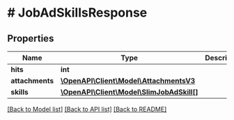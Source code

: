 # # JobAdSkillsResponse

## Properties

Name | Type | Description | Notes
------------ | ------------- | ------------- | -------------
**hits** | **int** |  |
**attachments** | [**\OpenAPI\Client\Model\AttachmentsV3**](AttachmentsV3.md) |  | [optional]
**skills** | [**\OpenAPI\Client\Model\SlimJobAdSkill[]**](SlimJobAdSkill.md) |  |

[[Back to Model list]](../../README.md#models) [[Back to API list]](../../README.md#endpoints) [[Back to README]](../../README.md)
